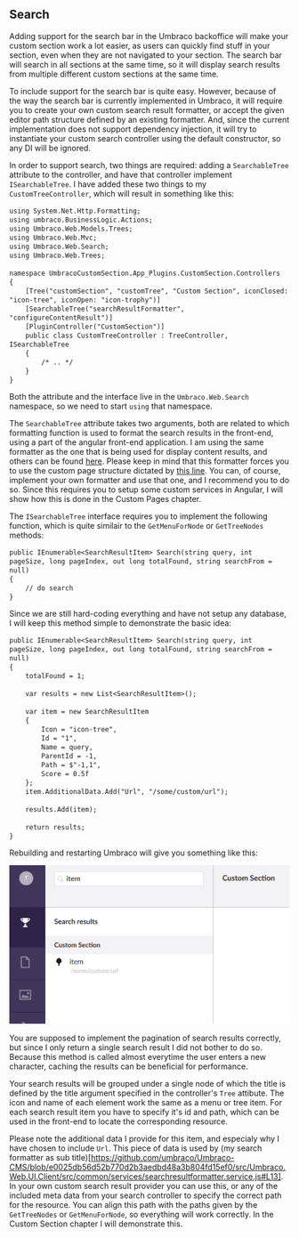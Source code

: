 ﻿## Search

Adding support for the search bar in the Umbraco backoffice will make your custom
section work a lot easier, as users can	quickly find stuff in your section, even
when they are not navigated to your section. The search bar will search in all sections at 
the same time, so it will display search results from multiple different custom sections
at the same time.

To include support for the search bar is quite easy. However, because of the way the 
search bar is currently implemented in Umbraco, it will require you to create your 
own custom search result formatter, or accept the given editor path structure defined by 
an existing formatter. And, since the current implementation does not support dependency
injection, it will try to instantiate your custom search controller using the default 
constructor, so any DI will be ignored. 

In order to support search, two things are required: adding a `SearchableTree` 
attribute to the controller, and have that controller implement `ISearchableTree`. 
I have added these two things to my `CustomTreeController`, which will result 
in something like this:

``` CSharp
using System.Net.Http.Formatting;
using umbraco.BusinessLogic.Actions;
using Umbraco.Web.Models.Trees;
using Umbraco.Web.Mvc;
using Umbraco.Web.Search;
using Umbraco.Web.Trees;

namespace UmbracoCustomSection.App_Plugins.CustomSection.Controllers
{
	[Tree("customSection", "customTree", "Custom Section", iconClosed: "icon-tree", iconOpen: "icon-trophy")]
	[SearchableTree("searchResultFormatter", "configureContentResult")]
	[PluginController("CustomSection")]
	public class CustomTreeController : TreeController, ISearchableTree
	{
		/* .. */
	}
}
```

Both the attribute and the interface live in  the `Umbraco.Web.Search` namespace, so we need to
start `using` that namespace. 

The `SearchableTree` attribute takes two arguments, both are related to which formatting function is
used to format the search results in the front-end, using a part of the angular
front-end application. I am using the same formatter as the one that is being used
for display content results, and others can be found [here](https://github.com/umbraco/Umbraco-CMS/blob/e0025db56d52b770d2b3aedbd48a3b804fd15ef0/src/Umbraco.Web.UI.Client/src/common/services/searchresultformatter.service.js).
Please keep in mind that this formatter forces you to use the custom page structure
dictated by [this line](https://github.com/umbraco/Umbraco-CMS/blob/e0025db56d52b770d2b3aedbd48a3b804fd15ef0/src/Umbraco.Web.UI.Client/src/common/services/searchresultformatter.service.js#L11). 
You can, of course, implement your own formatter and use that one, and I recommend
you to do so. Since this requires you to setup some custom services in Angular, 
I will show how this is done in the Custom Pages chapter.

The `ISearchableTree` interface requires you to implement the following function, which is quite similair 
to the `GetMenuForNode` or `GetTreeNodes` methods:

``` Csharp
public IEnumerable<SearchResultItem> Search(string query, int pageSize, long pageIndex, out long totalFound, string searchFrom = null)
{
	// do search
}
```

Since we are still hard-coding everything and have not setup any database,
I will keep this method simple to demonstrate the basic idea:

``` Csharp
public IEnumerable<SearchResultItem> Search(string query, int pageSize, long pageIndex, out long totalFound, string searchFrom = null)
{
	totalFound = 1;

	var results = new List<SearchResultItem>();

	var item = new SearchResultItem
	{
		Icon = "icon-tree",
		Id = "1",
		Name = query,
		ParentId = -1,
		Path = $"-1,1",
		Score = 0.5f
	};
	item.AdditionalData.Add("Url", "/some/custom/url");

	results.Add(item);

	return results;
}
```

Rebuilding and restarting Umbraco will give you something like this:

![Search results](images/search1.png)

You are supposed to implement the pagination of search results correctly, but since
I only return a single search result I did not bother to do so. Because
this method is called almost everytime the user enters a new character, caching
the results can be beneficial for performance. 

Your search results will be grouped under a single node of which the title is defined by the
title argument specified in the controller's `Tree` attibute. The icon and name of each element
work the same as a menu or tree item. For each search result item you have to specify
it's id and path, which can be used in the front-end to locate the corresponding resource.

Please note the additional data I provide for this item, and especialy why I have chosen
to include `Url`. This piece of data is used by (my search formatter as sub title)[https://github.com/umbraco/Umbraco-CMS/blob/e0025db56d52b770d2b3aedbd48a3b804fd15ef0/src/Umbraco.Web.UI.Client/src/common/services/searchresultformatter.service.js#L13].
In your own custom search result provider you can use this, or any of the included meta
data from your search controller to specify the correct path for the resource. You can
align this path with the paths given by the `GetTreeNodes` or `GetMenuForNode`, so
everything will work correctly. In the Custom Section chapter I will demonstrate this.